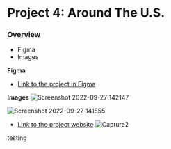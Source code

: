 # Project 4: Around The U.S.

### Overview

* Figma
* Images

**Figma**

* [Link to the project in Figma](https://www.figma.com/file/SurN1jaeEQIhuZEDMhmWWf/Sprint-4-Around-The-U.S.-desktop-mobile?node-id=0%3A1)

**Images**
![Screenshot 2022-09-27 142147](https://user-images.githubusercontent.com/91901016/192512673-6589e993-2d54-4a12-a369-37c533c3a571.png)

![Screenshot 2022-09-27 141555](https://user-images.githubusercontent.com/91901016/192511439-e4fc6b38-0d24-4a3d-9218-3cff26671f57.png)
* [Link to the project website](https://guriff.github.io/web_project_4)
![Capture2](https://user-images.githubusercontent.com/91901016/189675244-7fc79217-5815-431d-93bb-a9674ba1db74.PNG)  
  
testing
  
